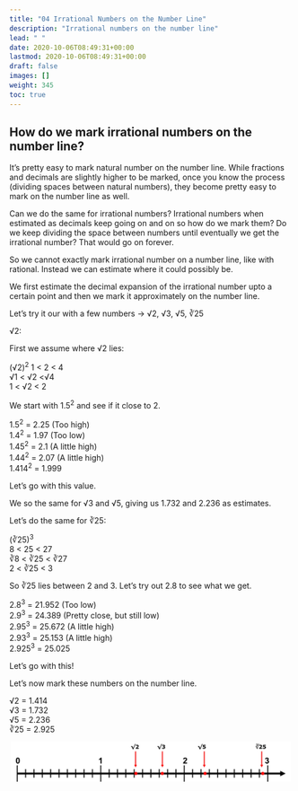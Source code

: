 ```yaml
---
title: "04 Irrational Numbers on the Number Line"
description: "Irrational numbers on the number line"
lead: " "
date: 2020-10-06T08:49:31+00:00
lastmod: 2020-10-06T08:49:31+00:00
draft: false
images: []
weight: 345
toc: true
---
```


## How do we mark irrational numbers on the number line?

It’s pretty easy to mark natural number on the number line. While fractions and decimals are slightly higher to be marked, once you know the process (dividing spaces between natural numbers), they become pretty easy to mark on the number line as well. 

Can we do the same for irrational numbers? Irrational numbers when estimated as decimals keep going on and on so how do we mark them? Do we keep dividing the space between numbers until eventually we get the irrational number? That would go on forever. 

So we cannot exactly mark irrational number on a number line, like with rational. Instead we can estimate where it could possibly be. 

We first estimate the decimal expansion of the irrational number upto a certain point and then we mark it approximately on the number line.

Let’s try it our with a few numbers -> √2, √3, √5, ∛25

√2:

First we assume where √2 lies:

(√2)<sup>2</sup>
1 < 2 < 4  
√1 < √2 <√4  
1 < √2 < 2  

We start with 1.5<sup>2</sup> and see if it close to 2. 

1.5<sup>2</sup> = 2.25 (Too high)  
1.4<sup>2</sup> = 1.97 (Too low)  
1.45<sup>2</sup> = 2.1 (A little high)  
1.44<sup>2</sup> = 2.07 (A little high)  
1.414<sup>2</sup> = 1.999 

Let’s go with this value.

We so the same for √3 and √5, giving us 1.732 and 2.236 as estimates. 

Let’s do the same for ∛25:

(∛25)<sup>3</sup>   
8 < 25 < 27  
∛8 < ∛25 < ∛27  
2 < ∛25 < 3  

So ∛25 lies between 2 and 3. Let’s try out 2.8 to see what we get.

2.8<sup>3</sup> = 21.952 (Too low)  
2.9<sup>3</sup> = 24.389 (Pretty close, but still low)  
2.95<sup>3</sup> = 25.672 (A little high)  
2.93<sup>3</sup> = 25.153 (A little high)  
2.925<sup>3</sup> = 25.025  

Let’s go with this!

Let’s now mark these numbers on the number line. 

√2 = 1.414  
√3 = 1.732  
√5 = 2.236  
∛25 = 2.925  

<img src ="
N03-irrational-numbers-number-line.jpg" width="500" style="display: block; margin: 0 auto;">

